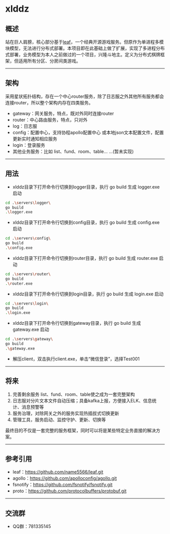 # xlddz

## 概述

站在巨人肩膀，核心部分基于[leaf](https://github.com/name5566/leaf)，一个经典开源游戏服务。但原作为单进程多模块模型，无法进行分布式部署。本项目即在此基础上做了扩展，实现了多进程分布式部署，业务模型为本人之前做过的一个项目，兴隆斗地主。定义为分布式棋牌框架，但适用所有分区、分房间类游戏。

----

## 架构

采用星状拓扑结构，存在一个中心router服务，除了日志服之外其他所有服务都会连接router，所以整个架构内存在四类服务。

* gateway：网关服务，特点，既对外同时连接router
* router：中心路由服务，特点，只对外
* log：日志服
* config：配置中心，支持协程apollo配置中心 或本地json文本配置文件，配置更新实时通知相应服务
* login：登录服务
* 其他业务服务：比如 list、fund、room、table... ...(暂未实现)

---

## 用法

* xlddz目录下打开命令行切换到logger目录，执行 go build 生成 logger.exe 启动

```bash
cd .\servers\logger\
go build
.\logger.exe
```

* xlddz目录下打开命令行切换到config目录，执行 go build 生成 config.exe 启动

```bash
cd .\servers\config\
go build
.\config.exe
```

* xlddz目录下打开命令行切换到router目录，执行 go build 生成 router.exe 启动

```bash
cd .\servers\router\
go build
.\router.exe
```

* xlddz目录下打开命令行切换到login目录，执行 go build 生成 login.exe 启动

```bash
cd .\servers\login\
go build
.\login.exe
```

* xlddz目录下打开命令行切换到gateway目录，执行 go build 生成 gateway.exe 启动

```bash
cd .\servers\gateway\
go build
.\gateway.exe
```

* 解压client，双击执行client.exe，单击“微信登录”，选择Test001

---

## 将来

1. 完善剩余服务 list、fund、room、table使之成为一套完整架构
2. 日志服对分片文本文件自动压缩；具备kafka上报，方便接入ELK、信息统计、消息预警等
3. 服务治理，对除网关之外的服务实现热插拔式切换更新
4. 管理工具，服务启动、监控守护、更新、切换等

最终目的不仅是一套完整的服务框架，同时可以将是某些特定业务直接的解决方案。

---

## 参考引用

* leaf：https://github.com/name5566/leaf.git
* agollo：https://github.com/apolloconfig/agollo.git
* fsnotify：https://github.com/fsnotify/fsnotify.git
* proto：https://github.com/protocolbuffers/protobuf.git

---

## 交流群

* QQ群：781335145




